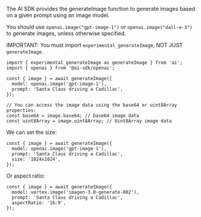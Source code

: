 The AI SDK provides the generateImage function to generate images based on a given prompt using an image model.

You should use `openai.image("gpt-image-1")` or `openai.image("dall-e-3")` to generate images, unless otherwise specified.

IMPORTANT: You must import `experimental_generateImage`, NOT JUST `generateImage`.

```
import { experimental_generateImage as generateImage } from 'ai';
import { openai } from '@ai-sdk/openai';

const { image } = await generateImage({
  model: openai.image('gpt-image-1'),
  prompt: 'Santa Claus driving a Cadillac',
});

// You can access the image data using the base64 or uint8Array properties:
const base64 = image.base64; // base64 image data
const uint8Array = image.uint8Array; // Uint8Array image data
```

We can set the size:

```
const { image } = await generateImage({
  model: openai.image('gpt-image-1'),
  prompt: 'Santa Claus driving a Cadillac',
  size: '1024x1024',
});
```

Or aspect ratio:

```
const { image } = await generateImage({
  model: vertex.image('imagen-3.0-generate-002'),
  prompt: 'Santa Claus driving a Cadillac',
  aspectRatio: '16:9',
});
```
